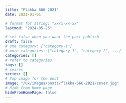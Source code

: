 ```yaml
---
title: "Flakka 666 2021"
date: 2021-01-01

# format for string: "xxxx-xx-xx"
lastmod: "2024-05-26"

# set false when you want the post publish
draft: false
# one category: ["category-1"]
# more categories: ["category-1", "category-2", ...]
categories: []
# refer to categories
tags: []
# seires
series: []
# Top image for the post
image: "/uk/images/posts/flakka-666-2021/cover.jpg"
# Hide from home page
hideFromHomePage: false
---
```


<!--more-->